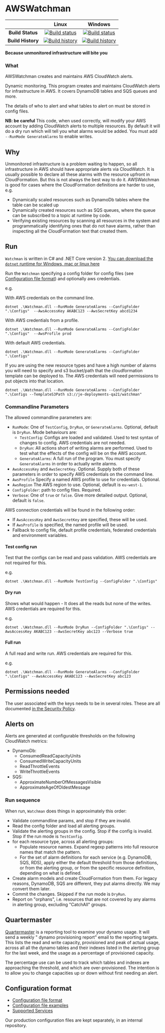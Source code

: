 # AWSWatchman

| | Linux | Windows |
|:-:|:-:|:-:|
| **Build Status** | [![Build status](https://img.shields.io/travis/justeat/AwsWatchman/master.svg)](https://travis-ci.org/justeat/AwsWatchman) | [![Build status](https://img.shields.io/appveyor/ci/justeattech/awswatchman/master.svg)](https://ci.appveyor.com/project/justeattech/awswatchman) |
| **Build History** | [![Build history](https://buildstats.info/travisci/chart/justeat/AwsWatchman?branch=master&includeBuildsFromPullRequest=false)](https://travis-ci.org/justeat/AwsWatchman) |  [![Build history](https://buildstats.info/appveyor/chart/justeattech/awswatchman?branch=master&includeBuildsFromPullRequest=false)](https://ci.appveyor.com/project/justeattech/awswatchman) |

**Because unmonitored infrastructure will bite you**


### What 

AWSWatchman creates and maintains AWS CloudWatch alerts.

Dynamic monitoring. This program creates and maintains CloudWatch alerts for infrastructure in AWS. It covers DynamoDB tables and SQS queues and more.  

The details of who to alert and what tables to alert on must be stored in config files.

**NB: be careful** This code, when used correctly, will modify your AWS account by adding CloudWatch alerts to multiple resources. By default it will do a dry run which will tell you what alarms would be added. You must add `--RunMode GenerateAlarms` to enable writes.

## Why

Unmonitored infrastructure is a problem waiting to happen, so all infrastructure in AWS should have appropriate alerts via CloudWatch. It is usually possible to declare all these alarms with the resource upfront in CloudFormation. But this is not always the best way to do it. AWSWatchman is good for cases where the CloudFormation definitions are harder to use, e.g. 
- Dynamically scaled resources such as DynamoDb tables where the table can be scaled up
- Dynamically created resources such as SQS queues, where the queue can be subscribed to a topic at runtime by code.
- Verifying existing resources by scanning all resources in the system and programmatically identifying ones that do not have alarms, rather than inspecting all the CloudFormation text that created them.


## Run

`Watchman` is written in C# and .NET Core version 2. [You can download the `dotnet` runtime for Windows, mac or linux here](http://dot.net)

Run the `Watchman` specifying a config folder for config files (see [Configuration file format](ConfigurationFileFormat.md)) and optionally aws credentials.


e.g.

With AWS credentials on the command line.
```
dotnet .\Watchman.dll --RunMode GenerateAlarms --ConfigFolder ".\Configs"  --AwsAccessKey AKABC123 --AwsSecretKey abcd1234
```

With AWS credentials from a profile.
```
dotnet .\Watchman.dll --RunMode GenerateAlarms --ConfigFolder ".\Configs"  --AwsProfile prod
```

With default AWS credentials.
```
dotnet .\Watchman.dll --RunMode GenerateAlarms --ConfigFolder ".\Configs" 
```

If you are using the new resource types and have a high number of alarms you will need to specify and s3 bucket/path that the cloudformation template can be deployed to. The AWS credentials will need permissions to put objects into that location.

```
dotnet .\Watchman.dll --RunMode GenerateAlarms --ConfigFolder ".\Configs --TemplateS3Path s3://je-deployments-qa21/watchman" 
```

### Commandline Parameters

The allowed commandline parameters are:

* `RunMode`: One of `TestConfig`, `DryRun`, or `GenerateAlarms`. Optional, default is `DryRun`. Mode behaviours are:
  * `TestConfig`: Configs are loaded and validated. Used to test syntax of changes to config. AWS credentials are not needed.
  * `DryRun`: All actions short of writing alarms are performed. Used to test what the effects of the config will be on the AWS account.
  * `GenerateAlarms`: A full run of the program. You must specify `GenerateAlarms` in order to actually write alarms. 
* `AwsAccessKey` and `AwsSecretKey`. Optional. Supply both of these parameters in order to specify AWS credentials on the command line. 
* `AwsProfile` Specify a named AWS profile to use for credentials. Optional.
* `AwsRegion` The AWS region to use. Optional, default is `eu-west-1`.
* `ConfigFolder`: path to config files. Required.
* `Verbose`: One of `true` or `false`. Give more detailed output. Optional, default is `false`.

AWS connection credentials will be found in the following order:
* If `AwsAccessKey` and `AwsSecretKey` are specified, these will be used.
* If `AwsProfile` is specified, the named profile will be used.
* Fallback to config file, default profile credentials, federated credentials and environment variables.

#### Test config run

Test that the configs can be read and pass validation. AWS credentials are not required for this.

e.g.
```
dotnet .\Watchman.dll --RunMode TestConfig --ConfigFolder ".\Configs"
```

#### Dry run

Shows what would happen - It does all the reads but none of the writes. AWS credentials are required for this.

e.g.
```
dotnet .\Watchman.dll --RunMode DryRun --ConfigFolder ".\Configs" --AwsAccessKey AKABC123 --AwsSecretKey abc123 --Verbose true
```
#### Full run

A full read and write run. AWS credentials are required for this.

e.g.
```
dotnet .\Watchman.dll --RunMode GenerateAlarms --ConfigFolder ".\Configs" --AwsAccessKey AKABC123 --AwsSecretKey abc123
```


## Permissions needed

The user associated with the keys needs to be in several roles. These are all documented [in the Security Policy](SecurityPolicy.md).


## Alerts on

Alerts are generated at configurable thresholds on the following CloudWatch metrics:

* DynamoDb:
  * ConsumedReadCapacityUnits 
  * ConsumedWriteCapacityUnits
  * ReadThrottleEvents
  * WriteThrottleEvents
* SQS:
  * ApproximateNumberOfMessagesVisible
  * ApproximateAgeOfOldestMessage


### Run sequence

When run, `Watchman` does things in approximately this order:

- Validate commandline params, and stop if they are invalid.
- Read the config folder and load all alerting groups.
- Validate the alerting groups in the config. Stop if the config is invalid. Stop if the run mode is `TestConfig`.
- for each resource type, across all alerting groups:
  - Populate resource names. Expand regexp patterns into full resource names that match the pattern.
  - For the set of alarm definitions for each service (e.g. DynamoDB, SQS, RDS), apply either the default threshold from those definitions, or from the alerting group, or from the specific resource definition, depending on what is defined.
 - Create alarm models and create CloudFormation from them. For legacy reasons, DynamoDB, SQS are different, they put alarms directly. We may convert them later.
 - Commit the changes. Skipped if the run mode is `DryRun`.
 - Report on "orphans", i.e. resources that are not covered by any alarms in alerting group, excluding "CatchAll" groups.


## Quartermaster

[Quartermaster](Quartermaster.md) is a reporting tool to examine your dynamo usage. It will send a weekly " dynamo provisioning report" email to the reporting targets. This lists the read and write capacity, provisioned and peak of actual usage, across all all the dynamo tables and their indexes listed in the alerting group for the last week, and the usage as a percentage of provisioned capacity. 

The percentage use can be used to track which tables and indexes are approaching the threshold, and which are over-provisioned. The intention is to allow you to change capacities up or down without first needing an alert.

## Configuration format

- [Configuration file format](ConfigurationFileFormat.md)
- [Configuration file examples](ConfigurationExamples.md)
- [Supported Services](SupportedServices.md)

Our production configuration files are kept separately, in an internal repository.
